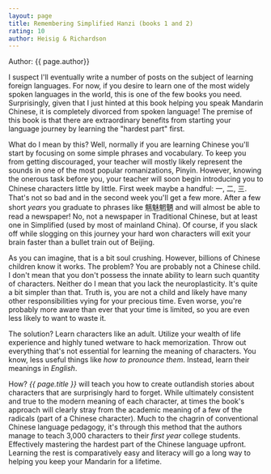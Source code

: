```yaml
---
layout: page
title: Remembering Simplified Hanzi (books 1 and 2)
rating: 10
author: Heisig & Richardson
---
```


Author: {{ page.author}}

I suspect I'll eventually write a number of posts on the subject of learning foreign languages.  For now, if you desire to learn one of the most widely spoken languages in the world, this is one of the few books you need.  Surprisingly, given that I just hinted at this book helping you speak Mandarin Chinese, it is completely divorced from spoken language!  The premise of this book is that there are extraordinary benefits from starting your language journey by learning the "hardest part" first.

What do I mean by this?  Well, normally if you are learning Chinese you'll start by focusing on some simple phrases and vocabulary.  To keep you from getting discouraged, your teacher will mostly likely represent the sounds in one of the most popular romanizations, Pinyin.  However, knowing the onerous task before you, your teacher will soon begin introducing you to Chinese characters little by little.  First week maybe a handful: 一, 二, 三.  That's not so bad and in the second week you'll get a few more.   After a few short *years* you graduate to phrases like 魑魅魍魉 and will almost be able to read a newspaper!  No, not a newspaper in Traditional Chinese, but at least one in Simplified (used by most of mainland China).  Of course, if you slack off while slogging on this journey your hard won characters will exit your brain faster than a bullet train out of Beijing.

As you can imagine, that is a bit soul crushing.  However, billions of Chinese children know it works.  The problem?  You are probably not a Chinese child.  I don't mean that you don't possess the innate ability to learn such quantity of characters.  Neither do I mean that you lack the neuroplasticity.  It's quite a bit simpler than that.  Truth is, you are not a child and likely have many other responsibilities vying for your precious time.  Even worse, you're probably more aware than ever that your time is limited, so you are even less likely to want to waste it.

The solution?  Learn characters like an adult.  Utilize your wealth of life experience and highly tuned wetware to hack memorization.  Throw out everything that's not essential for learning the meaning of characters.  You know, less useful things like *how to pronounce them*.  Instead, learn their meanings in *English*.

How? *{{ page.title }}* will teach you how to create outlandish stories about characters that are surprisingly hard to forget.  While ultimately consistent and true to the modern meaning of each character, at times the book's approach will clearly stray from the academic meaning of a few of the radicals (part of a Chinese character).  Much to the chagrin of conventional Chinese language pedagogy, it's through this method that the authors manage to teach 3,000 characters to their *first year* college students.  Effectively mastering the hardest part of the Chinese language upfront.  Learning the rest is comparatively easy and literacy will go a long way to helping you keep your Mandarin for a lifetime.
